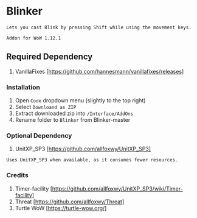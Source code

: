 # Blinker 
```
Lets you cast Blink by pressing Shift while using the movement keys.
```
```
Addon for WoW 1.12.1
```

## Required Dependency
1. VanillaFixes [https://github.com/hannesmann/vanillafixes/releases]


### Installation
1. Open `Code` dropdown menu (slightly to the top right)
2. Select `Downloand as ZIP`
3. Extract downloaded zip into `/Interface/AddOns`
4. Rename folder to `Blinker` from Blinker-master

### Optional Dependency
1. UnitXP_SP3 [https://github.com/allfoxwy/UnitXP_SP3]
```
Uses UnitXP_SP3 when available, as it consumes fewer resources.
```

### Credits
1. Timer-facility [https://github.com/allfoxwy/UnitXP_SP3/wiki/Timer-facility]
2. Threat [https://github.com/allfoxwy/Threat]
3. Turtle WoW [https://turtle-wow.org/]

